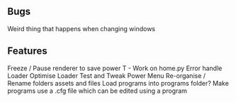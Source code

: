 ## Bugs

Weird thing that happens when changing windows

## Features

Freeze / Pause renderer to save power
T - Work on home.py
Error handle Loader
Optimise Loader
Test and Tweak Power Menu
Re-organise / Rename folders assets and files
Load programs into programs folder?
Make programs use a .cfg file which can be edited using a program
